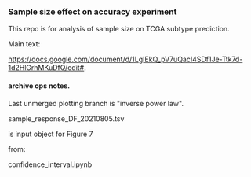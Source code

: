 ### Sample size effect on accuracy experiment
This repo is for analysis of sample size on TCGA subtype prediction.  

Main text:   

https://docs.google.com/document/d/1LgIEkQ_pV7uQacI4SDf1Je-Ttk7d-1d2HlGrhMKuDfQ/edit#.  

#### archive ops notes.  

Last unmerged plotting branch is "inverse power law". 

sample_response_DF_20210805.tsv

is input object for Figure 7

from:

confidence_interval.ipynb
